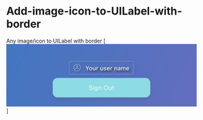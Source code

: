 # Add-image-icon-to-UILabel-with-border
Any image/icon to UILabel with border
[![Twitter](https://github.com/YeagGarage/Add-image-icon-to-UILabel-with-border/blob/master/img.jpg)]
